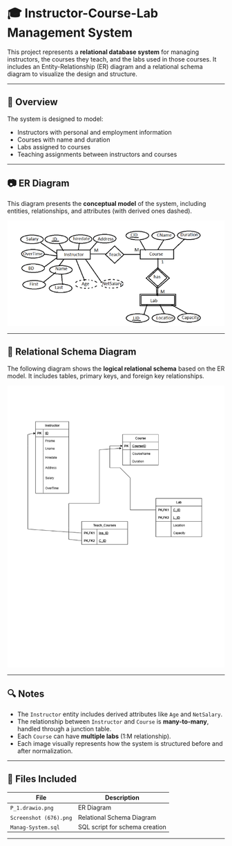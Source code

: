 # 🎓 Instructor-Course-Lab Management System

This project represents a **relational database system** for managing instructors, the courses they teach, and the labs used in those courses. It includes an Entity-Relationship (ER) diagram and a relational schema diagram to visualize the design and structure.

---

## 📌 Overview

The system is designed to model:

- Instructors with personal and employment information
- Courses with name and duration
- Labs assigned to courses
- Teaching assignments between instructors and courses

---

## 📷 ER Diagram

This diagram presents the **conceptual model** of the system, including entities, relationships, and attributes (with derived ones dashed).

![ER Diagram](ERD.png)

---

## 🧩 Relational Schema Diagram

The following diagram shows the **logical relational schema** based on the ER model. It includes tables, primary keys, and foreign key relationships.

![Relational Schema](P_1.drawio.png)

---

## 🔍 Notes

- The `Instructor` entity includes derived attributes like `Age` and `NetSalary`.
- The relationship between `Instructor` and `Course` is **many-to-many**, handled through a junction table.
- Each `Course` can have **multiple labs** (1:M relationship).
- Each image visually represents how the system is structured before and after normalization.

---

## 📁 Files Included

| File | Description |
|------|-------------|
| `P_1.drawio.png` | ER Diagram |
| `Screenshot (676).png` | Relational Schema Diagram |
| `Manag-System.sql` | SQL script for schema creation |

---
